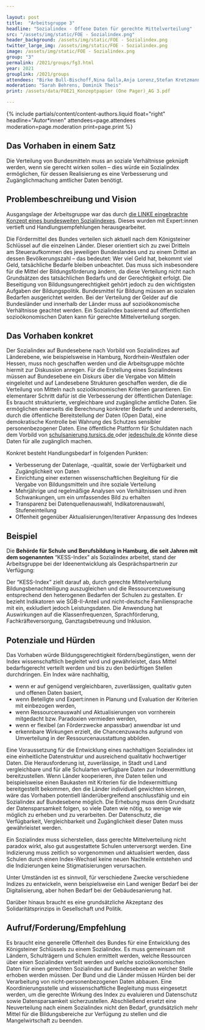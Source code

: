 ```yaml
---

layout: post
title:  "Arbeitsgruppe 3"
headline: "Sozialindex - Offene Daten für gerechte Mittelverteilung"
src: "/assets/img/static/FOE - Sozialindex.png"
header_background: /assets/img/static/FOE - Sozialindex.png
twitter_large_img: /assets/img/static/FOE - Sozialindex.png
image: /assets/img/static/FOE - Sozialindex.png
group: "3"
permalink: /2021/groups/fg3.html
year: 2021
grouplink: /2021/groups
attendees: "Birke Bull-Bischoff,Nina Galla,Anja Lorenz,Stefan Kretzmann,Elisabeth Koch,Denis Schulz,Björn Lefers"
moderation: "Sarah Behrens, Dominik Theis"
print: /assets/data/FOE21_Konzeptpapier (One Pager)_AG 3.pdf

---
```


{% include partials/content/content-authors.liquid float="right" headline="Autor*innen" attendees=page.attendees moderation=page.moderation print=page.print %}

## Das Vorhaben in einem Satz

Die Verteilung von Bundesmitteln muss an soziale Verhältnisse geknüpft werden, wenn sie gerecht wirken sollen – dies würde ein Sozialindex ermöglichen, für dessen Realisierung es eine Verbesserung und Zugänglichmachung amtlicher Daten benötigt.


## Problembeschreibung und Vision

Ausgangslage der Arbeitsgruppe war das durch [die LINKE eingebrachte Konzept eines bundesweiten Sozialindexes](/assets/data/FOE21_Pitch-Leitfaden_Linke.pdf). Dieses wurden mit Expert:innen vertieft und Handlungsempfehlungen herausgearbeitet.

Die Fördermittel des Bundes verteilen sich aktuell nach dem Königsteiner Schlüssel auf die einzelnen Länder. Dieser orientiert sich zu zwei Dritteln am Steueraufkommen des jeweiligen Bundeslandes und zu einem Drittel an dessen Bevölkerungszahl – das bedeutet: Wer viel Geld hat, bekommt viel Geld, tatsächliche Bedarfe bleiben unbeachtet. Das muss sich insbesondere für die Mittel der Bildungsförderung ändern, da diese Verteilung nicht nach Grundsätzen des tatsächlichen Bedarfs und der Gerechtigkeit erfolgt. Die Beseitigung von Bildungsungerechtigkeit gehört jedoch zu den wichtigsten Aufgaben der Bildungspolitik. Bundesmittel für Bildung müssen an sozialen Bedarfen ausgerichtet werden. Bei der Verteilung der Gelder auf die Bundesländer und innerhalb der Länder muss auf sozioökonomische Verhältnisse geachtet werden. Ein Sozialindex basierend auf öffentlichen sozioökonomischen Daten kann für gerechte Mittelverteilung sorgen.


## Das  Vorhaben konkret

Der Sozialindex auf Bundesebene nach Vorbild von Sozialindizes auf Länderebene, wie beispielsweise in Hamburg, Nordrhein-Westfalen oder Hessen, muss noch geschaffen werden und die Arbeitsgruppe möchte hiermit zur Diskussion anregen. Für die Erstellung eines Sozialindexes müssen auf Bundesebene ein Diskurs über die Vergabe von Mitteln eingeleitet und auf Landesebene Strukturen geschaffen werden, die die Verteilung von Mitteln nach sozioökonomischen Kriterien garantieren. Ein elementarer Schritt dafür ist die Verbesserung der öffentlichen Datenlage: Es braucht strukturierte, vergleichbare und zugängliche amtliche Daten. Sie ermöglichen einerseits die Berechnung konkreter Bedarfe und andererseits, durch die öffentliche Bereitstellung der Daten (Open Data), eine demokratische Kontrolle bei Wahrung des Schutzes sensibler personenbezogener Daten. Eine öffentliche Plattform für Schuldaten nach dem Vorbild von [schulsanierung.tursics.de](https://schulsanierung.tursics.de/)<span style="text-decoration:underline;"> </span>oder [jedeschule.de](https://jedeschule.de/) könnte diese Daten für alle zugänglich machen.

Konkret besteht Handlungsbedarf in folgenden Punkten:


* Verbesserung der Datenlage, -qualität, sowie der Verfügbarkeit und Zugänglichkeit von Daten
* Einrichtung einer externen wissenschaftlichen Begleitung für die Vergabe von Bildungsmitteln und ihre soziale Verteilung
* Mehrjährige und regelmäßige Analysen von Verhältnissen und ihren Schwankungen, um ein umfassendes Bild zu erhalten
* Transparenz bei Datenquellenauswahl, Indikatorenauswahl, Stufeneinteilung
* Offenheit gegenüber Aktualisierungen/iterativer Anpassung des Indexes


## Beispiel

Die **Behörde für Schule und Berufsbildung in Hamburg, die seit Jahren mit dem sogenannten** “KESS-Index” als Sozialindex arbeitet, stand der Arbeitsgruppe bei der Ideenentwicklung als Gesprächspartnerin zur Verfügung:

Der “KESS-Index” zielt darauf ab, durch gerechte Mittelverteilung Bildungsbenachteiligung auszugleichen und die Ressourcenzuweisung entsprechend den heterogenen Bedarfen der Schulen zu gestalten. Er bezieht Indikatoren wie SGB-II-Anteil und nicht-deutsche Familiensprache mit ein, exkludiert jedoch Leistungsdaten. Die Anwendung hat Auswirkungen auf die Klassenfrequenzen, Sprachförderung, Fachkräfteversorgung, Ganztagsbetreuung und Inklusion.


## Potenziale und Hürden

Das Vorhaben würde Bildungsgerechtigkeit fördern/begünstigen, wenn der Index wissenschaftlich begleitet wird und gewährleistet, dass Mittel bedarfsgerecht verteilt werden und bis zu den bedürftigen Stellen durchdringen. Ein Index wäre nachhaltig,

* wenn er auf genügend vergleichbaren, zuverlässigen, qualitativ guten und offenen Daten basiert,
* wenn Beteiligte und Expert:innen in Planung und Evaluation der Kriterien mit einbezogen werden,
* wenn Ressourcenauswahl und Aktualisierungen von vornherein mitgedacht bzw. Paradoxien vermieden werden,
* wenn er flexibel (an Förderzwecke anpassbar) anwendbar ist und
* erkennbare Wirkungen erzielt, die Chancenzuwachs aufgrund von Umverteilung in der Ressourcenausstattung abbilden.

Eine Voraussetzung für die Entwicklung eines nachhaltigen Sozialindex ist eine einheitliche Datenstruktur und ausreichend qualitativ hochwertiger Daten. Die Herausforderung ist, zuverlässige, in Stadt und Land vergleichbare und für alle Schularten verfügbare Daten zur Indexermittlung bereitzustellen. Wenn Länder kooperieren, ihre Daten teilen und beispielsweise einen Baukasten mit Kriterien für die Indexermittlung bereitgestellt bekommen, den die Länder individuell gewichten können, wäre das Vorhaben potentiell länderübergreifend anschlussfähig und ein Sozialindex auf Bundesebene möglich. Die Erhebung muss dem Grundsatz der Datensparsamkeit folgen, so viele Daten wie nötig, so wenige wie möglich zu erheben und zu verarbeiten. Der Datenschutz, die Verfügbarkeit, Vergleichbarkeit und Zugänglichkeit dieser Daten muss gewährleistet werden.

Ein Sozialindex muss sicherstellen, dass gerechte Mittelverteilung nicht paradox wirkt, also gut ausgestattete Schulen unterversorgt werden. Eine Indizierung muss zeitlich so vorgenommen und aktualisiert werden, dass Schulen durch einen Index-Wechsel keine neuen Nachteile entstehen und die Indizierungen keine Stigmatisierungen verursachen.

Unter Umständen ist es sinnvoll, für verschiedene Zwecke verschiedene Indizes zu entwickeln, wenn beispielsweise ein Land weniger Bedarf bei der Digitalisierung, aber hohen Bedarf bei der Gebäudesanierung hat.

Darüber hinaus braucht es eine grundsätzliche Akzeptanz des Solidaritätsprinzips in Gesellschaft und Politik.


## Aufruf/Forderung/Empfehlung

Es braucht eine generelle Offenheit des Bundes für eine Entwicklung des Königsteiner Schlüssels zu einem Sozialindex. Es muss gemeinsam mit Ländern, Schulträgern und Schulen ermittelt werden, welche Ressourcen über einen Sozialindex verteilt werden und welche sozioökonomischen Daten für einen gerechten Sozialindex auf Bundesebene an welcher Stelle erhoben werden müssen. Der Bund und die Länder müssen Hürden bei der Verarbeitung von nicht-personenbezogenen Daten abbauen. Eine Koordinierungsstelle und wissenschaftliche Begleitung muss eingesetzt werden, um die gerechte Wirkung des Index zu evaluieren und Datenschutz sowie Datensparsamkeit sicherzustellen. Abschließend ersetzt eine Neuverteilung nach einem Sozialindex nicht den Bedarf, grundsätzlich mehr Mittel für die Bildungsbereiche zur Verfügung zu stellen und die Mangelwirtschaft zu beenden. 
